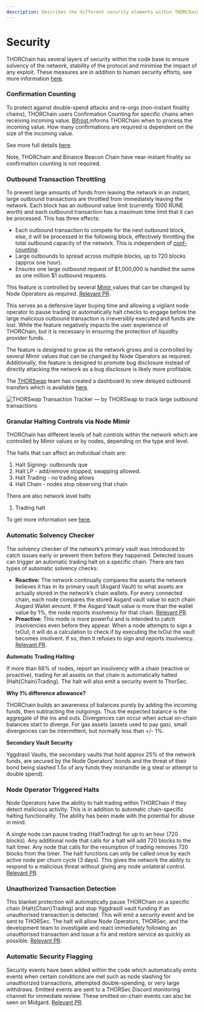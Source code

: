 ```yaml
---
description: Describes the different security elements within THORChain
---
```


# Security

THORChain has several layers of security within the code base to ensure solvency of the network, stability of the protocol and minimise the impact of any exploit. These measures are in addition to human security efforts, see more information [here](https://medium.com/thorchain/thorchains-layers-of-security-e308d537acf1).

### Confirmation **Counting** <a href="#b905" id="b905"></a>

To protect against double-spend attacks and re-orgs (non-instant finality chains), THORChain users Confirmation Counting for specific chains when receiving incoming value. [Bifrost ](technology.md#the-bifroest-protocol-1-way-state-pegs)informs THORChain when to process the incoming value. How many confirmations are required is dependent on the size of the incoming value.

See more full details [here](broken-reference).&#x20;

Note, THORChain and Binance Beacon Chain have near-instant finality so confirmation counting is not required.&#x20;

### **Outbound Transaction Throttling** <a href="#b905" id="b905"></a>

To prevent large amounts of funds from leaving the network in an instant, large outbound transactions are throttled from immediately leaving the network. Each block has an outbound value limit (currently 1000 RUNE worth) and each outbound transaction has a maximum time limit that it can be processed. This has three effects:

* Each outbound transaction to compete for the next outbound block, else, it will be processed in the following block, effectively throttling the total outbound capacity of the network. This is independent of [conf-counting](https://docs.thorchain.org/chain-clients/overview#confirmation-counting).
* Large outbounds to spread across multiple blocks, up to 720 blocks (approx one hour).
* Ensures one large outbound request of $1,000,000 is handled the same as one million $1 outbound requests.

This feature is controlled by several [Mimir ](constants-and-mimir.md#outbound-transactions)values that can be changed by Node Operators as required. [Relevant PR](https://gitlab.com/thorchain/thornode/-/merge\_requests/1844).

This serves as a defensive layer buying time and allowing a vigilant node operator to pause trading or automatically halt checks to engage before the large malicious outbound transaction is irreversibly executed and funds are lost. While the feature negatively impacts the user experience of THORChain, but it is necessary in ensuring the protection of liquidity provider funds.

The feature is designed to grow as the network grows and is controlled by several Mimir values that can be changed by Node Operators as required. Additionally, the feature is designed to promote bug disclosure instead of directly attacking the network as a bug disclosure is likely more profitable.

The [THORSwap](http://thorswap.finance/) team has created a dashboard to view delayed outbound transfers which is available [here](https://thorchain-scheduled-tx.web.app/).

![THORSwap Transaction Tracker — by THORSwap to track large outbound transactions](https://miro.medium.com/max/1400/0\*utXfzXDUatdMtdij)

### **Granular Halting Controls via Node Mimir** <a href="#bec4" id="bec4"></a>

THORChain has different levels of halt controls within the network which are controlled by Mimir values or by nodes, depending on the type and level.

The halts that can affect an individual chain are:

1. Halt Signing- outbounds que
2. Halt LP - add/remove stopped, swapping allowed.
3. Halt Trading - no trading allows
4. Halt Chain - nodes stop observing that chain

There are also network level halts

1. Trading halt

To get more information see [here](https://dev.thorchain.org/thorchain-dev/network/interface-management).

### **Automatic Solvency Checker** <a href="#8e53" id="8e53"></a>

The solvency checker of the network’s primary vault was introduced to catch issues early or prevent them before they happened. Detected issues can trigger an automatic trading halt on a specific chain. There are two types of automatic solvency checks:

* **Reactive:** The network continually compares the assets the network believes it has in its primary vault (Asgard Vault) to what assets are actually stored in the network’s chain wallets. For every connected chain, each node compares the stored Asgard vault value to each chain Asgard Wallet amount. If the Asgard Vault value is more than the wallet value by 1%, the node reports insolvency for that chain. [Relevant PR](https://gitlab.com/thorchain/thornode/-/merge\_requests/1797).
* **Proactive:** This mode is more powerful and is intended to catch insolvencies even before they appear. When a node attempts to sign a txOut, it will do a calculation to check if by executing the txOut the vault becomes insolvent. If so, then it refuses to sign and reports insolvency. [Relevant PR](https://gitlab.com/thorchain/thornode/-/merge\_requests/1831).

**Automatic Trading Halting**

If more than 66% of nodes, report an insolvency with a chain (reactive or proactive), trading for all assets on that chain is automatically halted (Halt{Chain}Trading). The halt will also emit a security event to ThorSec.

**Why 1% difference allowance?**

THORChain builds an awareness of balances purely by adding the incoming funds, then subtracting the outgoings. Thus the expected balance is the aggregate of the ins and outs. Divergences can occur when actual on-chain balances start to diverge. For gas assets (assets used to pay gas), small divergences can be intermittent, but normally less than +/- 1%.

**Secondary Vault Security**

Yggdrasil Vaults, the secondary vaults that hold approx 25% of the network funds, are secured by the Node Operators’ bonds and the threat of their bond being slashed 1.5x of any funds they mishandle (e.g steal or attempt to double spend).

### **Node Operator Triggered Halts** <a href="#e509" id="e509"></a>

Node Operators have the ability to halt trading within THORChain if they detect malicious activity. This is in addition to automatic chain-specific halting functionality. The ability has been made with the potential for abuse in mind.

A single node can pause trading (HaltTrading) for up to an hour (720 blocks). Any additional node that calls for a halt will add 720 blocks to the halt timer. Any node that calls for the resumption of trading removes 720 blocks from the timer. The halt functions can only be called once by each active node per churn cycle (3 days). This gives the network the ability to respond to a malicious threat without giving any node unilateral control. [Relevant PR](https://gitlab.com/thorchain/thornode/-/merge\_requests/1847).

### **Unauthorized Transaction Detection** <a href="#7b7e" id="7b7e"></a>

This blanket protection will automatically pause THORChain on a specific chain (Halt{Chain}Trading) and stop Yggdrasill vault funding if an unauthorised transaction is detected. This will emit a security event and be sent to THORSec. The halt will allow Node Operators, THORSec, and the development team to investigate and react immediately following an unauthorised transaction and issue a fix and restore service as quickly as possible. [Relevant PR](https://gitlab.com/thorchain/thornode/-/merge\_requests/2188).

### **Automatic Security Flagging** <a href="#b64b" id="b64b"></a>

Security events have been added within the code which automatically emits events when certain conditions are met such as node slashing for unauthorized transactions, attempted double-spending, or very large withdraws. Emitted events are sent to a THORSec Discord monitoring channel for immediate review. These emitted on-chain events can also be seen on Midgard. [Relevant PR](https://gitlab.com/thorchain/thornode/-/merge\_requests/2198).
